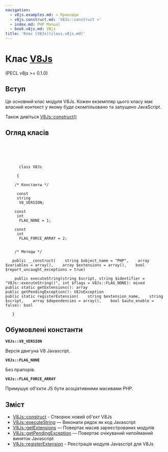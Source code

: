 ```yaml
---
navigation:
  - v8js.examples.md: « Приклади
  - v8js.construct.md: 'V8Js::construct »'
  - index.md: PHP Manual
  - book.v8js.md: V8js
title: 'Клас [V8Js](class.v8js.md)'
---
```

# Клас [V8Js](class.v8js.md)

(PECL v8js >= 0.1.0)

## Вступ

Це основний клас модуля V8Js. Кожен екземпляр цього класу має власний контекст у якому буде скомпільовано та запущено JavaScript.

Також дивіться [V8Js::construct()](v8js.construct.md)

## Огляд класів

```classsynopsis


    
    
     
      class V8Js
     
     {
    
    /* Константы */
    
     const
     string
      V8_VERSION;

    const
     int
      FLAG_NONE = 1;

    const
     int
      FLAG_FORCE_ARRAY = 2;


    /* Методы */
    
   public __construct(    string $object_name = "PHP",    array $variables = array(),    array $extensions = array(),    bool $report_uncaught_exceptions = true)

    public executeString(string $script, string $identifier = "V8Js::executeString()", int $flags = V8Js::FLAG_NONE): mixed
public static getExtensions(): array
public getPendingException(): V8JsException
public static registerExtension(    string $extension_name,    string $script,    array $dependencies = array(),    bool $auto_enable = false): bool

   }
```

## Обумовлені константи

**`V8Js::V8_VERSION`**

Версія двигуна V8 Javascript.

**`V8Js::FLAG_NONE`**

Без прапорів.

**`V8Js::FLAG_FORCE_ARRAY`**

Примушує об'єкти JS бути асоціативними масивами PHP.

## Зміст

-   [V8Js::construct](v8js.construct.md) - Створює новий об'єкт V8Js
-   [V8Js::executeString](v8js.executestring.md) — Виконати рядок як код Javascript
-   [V8Js::getExtensions](v8js.getextensions.md) — Повертає масив зареєстрованих модулів
-   [V8Js::getPendingException](v8js.getpendingexception.md) — Повертає очікуваний непойманий виняток Javascript
-   [V8Js::registerExtension](v8js.registerextension.md) - Реєстрація модуля Javascript для V8Js
